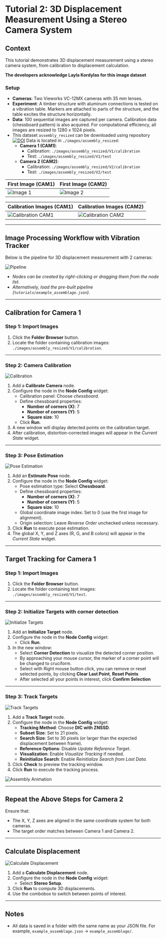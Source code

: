 # Tutorial 2: 3D Displacement Measurement Using a Stereo Camera System

## Context

This tutorial demonstrates 3D displacement measurement using a stereo camera system, from calibration to displacement calculation.

**The developers acknowledge Layla Kordylas for this image dataset**

### **Setup**
- **Cameras**: Two Vieworks VC-12MX cameras with 35 mm lenses.
- **Experiment**: A timber structure with aluminum connections is tested on a vibration table. Markers are attached to parts of the structure, and the table excites the structure horizontally.
- **Data**: 100 sequential images are captured per camera. Calibration data (chessboard pattern) is also acquired. For computational efficiency, all images are resized to 1280 x 1024 pixels.
- This dataset `assembly_resized` can be downloaded using repository  [![DOI](https://zenodo.org/badge/DOI/10.5281/zenodo.15573703.svg)](https://doi.org/10.5281/zenodo.15573703)
  Data is located in `./images/assembly_resized`:
  - **Camera 1 (CAM1)**:  
    - Calibration: `./images/assembly_resized/V1/calibration`  
    - Test: `./images/assembly_resized/V1/test`
  - **Camera 2 (CAM2)**:  
    - Calibration: `./images/assembly_resized/V2/calibration`  
    - Test: `./images/assembly_resized/V2/test`

| **First Image (CAM1)** | **First Image (CAM2)** |
|-------------------------|-------------------------|
| ![Image 1](./images/tuto2/test2_V1_00000.png) | ![Image 2](./images/tuto2/test2_V1_00000.png) |

| **Calibration Images (CAM1)** | **Calibration Images (CAM2)** |
|--------------------------------|--------------------------------|
| ![Calibration CAM1](./images/tuto2/cam1_calib.gif) | ![Calibration CAM2](./images/tuto2/cam2_calib.gif) |

---

## Image Processing Workflow with Vibration Tracker

Below is the pipeline for 3D displacement measurement with 2 cameras:

![Pipeline](./images/tuto2/pipeline.PNG)

- *Nodes can be created by right-clicking or dragging them from the node list.*  
- *Alternatively, load the pre-built pipeline (`tutorials/example_assemblage.json`).*

---

## **Calibration for Camera 1**

### Step 1: Import Images

1. Click the **Folder Browser** button.
2. Locate the folder containing calibration images:  
   `./images/assembly_resized/V1/calibration`.

---

### Step 2: Camera Calibration

![Calibration](./images/tuto2/calibration.png)

1. Add a **Calibrate Camera** node.
2. Configure the node in the **Node Config** widget:
   - Calibration panel: Choose *chessboard*.
   - Define chessboard properties:
     - **Number of corners (X)**: 7
     - **Number of corners (Y)**: 5
     - **Square size**: 10
   - Click **Run**.
3. A new window will display detected points on the calibration target.
4. After calibration, distortion-corrected images will appear in the *Current State* widget.

---

### Step 3: Pose Estimation

![Pose Estimation](./images/tuto2/poseestimation.png)

1. Add an **Estimate Pose** node.
2. Configure the node in the **Node Config** widget:
   - Pose estimation type: Select **Chessboard**.
   - Define chessboard properties:
     - **Number of corners (X)**: 7
     - **Number of corners (Y)**: 5
     - **Square size**: 10
   - Global coordinate image index: Set to 0 (use the first image for alignment).
   - Origin selection: Leave *Reverse Order* unchecked unless necessary.
3. Click **Run** to execute pose estimation.
4. The global X, Y, and Z axes (R, G, and B colors) will appear in the *Current State* widget.

---

## **Target Tracking for Camera 1**

### Step 1: Import Images

1. Click the **Folder Browser** button.
2. Locate the folder containing test images:  
   `./images/assembly_resized/V1/test`.

---

### Step 2: Initialize Targets with corner detection

![Initialize Targets](./images/tuto2/initializetarget.png)

1. Add an **Initialize Target** node.
2. Configure the node in the **Node Config** widget:
   - Click **Run**.
3. In the new window:
   - Select **Corner Detection** to visualize the detected corner position.
   - By approaching your mouse cursor, the marker of a corner point will be changed to cruciform.
   - Select with Right mouse button click, you can remove or reset selected points, by clicking **Clear Last Point**, **Reset Points**
   - After selected all your points in interest, click **Confirm Selection**
  
---

### Step 3: Track Targets

![Track Targets](./images/tuto2/tracktarget.png)

1. Add a **Track Target** node.
2. Configure the node in the **Node Config** widget:
   - **Tracking Method**: Choose **DIC with ZNSSD**.
   - **Subset Size**: Set to 21 pixels.
   - **Search Size**: Set to 30 pixels (or larger than the expected displacement between frame).
   - **Reference Options**: Disable *Update Reference Target*.
   - **Visualization**: Enable *Visualize Tracking* if needed.
   - **Reinitialize Search**: Enable *Reinitialize Search from Last Data*.
3. Click **Check** to preview the tracking window.
4. Click **Run** to execute the tracking process.

![Assembly Animation](./images/tuto2/assembly_animation.gif)

---

## **Repeat the Above Steps for Camera 2**

Ensure that:
- The X, Y, Z axes are aligned in the same coordinate system for both cameras.
- The target order matches between Camera 1 and Camera 2.

---

## **Calculate Displacement**

![Calculate Displacement](./images/tuto2/calculatedisplacement.png)

1. Add a **Calculate Displacement** node.
2. Configure the node in the **Node Config** widget:
   - Select **Stereo Setup**.
3. Click **Run** to compute 3D displacements.
4. Use the combobox to switch between points of interest.

---

## **Notes**

- All data is saved in a folder with the same name as your JSON file.
  For example, `example_assemblage.json` → `example_assemblage/`.
